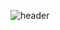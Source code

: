 ![header](https://capsule-render.vercel.app/api?type=rect&height=250&color=c6dbda&text=Hi,%20%20%20%20I`m%20%20%20%20Seokyong!)

<!--
**seokyongChoi/seokyongChoi** is a ✨ _special_ ✨ repository because its `README.md` (this file) appears on your GitHub profile.

Here are some ideas to get you started:

- 🔭 I’m currently working on ...
- 🌱 I’m currently learning ...
- 👯 I’m looking to collaborate on ...
- 🤔 I’m looking for help with ...
- 💬 Ask me about ...
- 📫 How to reach me: ...
- 😄 Pronouns: ...
- ⚡ Fun fact: ...
-->
